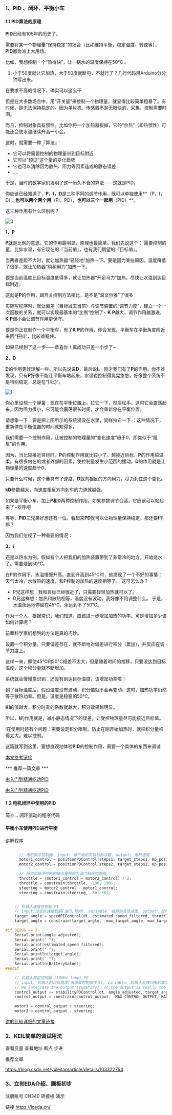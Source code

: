 ### 1、PID 、闭环、平衡小车

#### 1.1 PID算法的原理

**PID**已经有105年的历史了。

需要将某一个物理量“保持稳定”的场合（比如维持平衡，稳定温度、转速等），**PID**都会派上大用场。

比如，我想控制一个“热得快”，让一锅水的温度保持在50℃ 。

1. 小于50度就让它加热，大于50度就断电，不就行了？几行代码用Arduino分分钟写出来。

在要求不高的情况下，确实可以这么干

但是在大多数场合中，用“开关量”来控制一个物理量，就显得比较简单粗暴了。有时候，是无法保持稳定的。因为单片机、传感器不是无限快的，采集、控制需要时间。

而且，控制对象具有惯性。比如你将一个加热器拔掉，它的“余热”（即热惯性）可能还会使水温继续升高一小会。

这时，就需要一种『算法』：

- 它可以将需要控制的物理量带到目标附近
- 它可以“预见”这个量的变化趋势
- 它也可以消除因为散热、阻力等因素造成的静态误差
- ....

于是，当时的数学家们发明了这一历久不衰的算法——这就是PID。

你应该已经知道了，**P，I，D**是三种不同的调节作用，既可以单独使用**（P，I，D）**，也可以两个两个用**（PI，PD）**，也可以三个一起用**（PID）**。

这三种作用有什么区别呢？

![0](img/3_RC交流会大纲_20200328/0.gif)

**1、P**

**P**就是比例的意思。它的作用最明显，原理也最简单。我们先说这个：
需要控制的量，比如水温，有它现在的『当前值』，也有我们期望的『目标值』。

当两者差距不大时，就让加热器“轻轻地”加热一下。要是因为某些原因，温度降低了很多，就让加热器“稍稍用力”加热一下。

要是当前温度比目标温度低得多，就让加热器“开足马力”加热，尽快让水温到达目标附近。

这就是**P**的作用，跟开关控制方法相比，是不是“温文尔雅”了很多

实际写程序时，就让偏差（目标减去当前）与调节装置的“调节力度”，建立一个一次函数的关系，就可以实现最基本的“比例”控制了~
**K** **P**越大，调节作用越激进，**K** **P**调小会让调节作用更保守。

要是你正在制作一个平衡车，有了**K** **P**的作用，你会发现，平衡车在平衡角度附近来回“狂抖”，比较难稳住。

如果已经到了这一步——恭喜你！离成功只差一小步了~

**2、D**

**D**的作用更好理解一些，所以先说说**D**，最后说**i**。
刚才我们有了**P**的作用。你不难发现，只有**P**好像不能让平衡车站起来，水温也控制得晃晃悠悠，好像整个系统不是特别稳定，总是在“抖动”。

 ![1](img/3_RC交流会大纲_20200328/1.gif)

你心里设想一个弹簧：现在在平衡位置上。拉它一下，然后松手。这时它会震荡起来。因为阻力很小，它可能会震荡很长时间，才会重新停在平衡位置。

请想象一下：要是把上图所示的系统浸没在水里，同样拉它一下 ：这种情况下，重新停在平衡位置的时间就短得多。

我们需要一个控制作用，让被控制的物理量的“变化速度”趋于0，即类似于“阻尼”的作用。

因为，当比较接近目标时，**P**的控制作用就比较小了。越接近目标，**P**的作用越温柔。有很多内在的或者外部的因素，使控制量发生小范围的摆动。**D**的作用就是让物理量的速度趋于0，

只要什么时候，这个量具有了速度，**D**就向相反的方向用力，尽力刹住这个变化。

**kD**参数越大，向速度相反方向刹车的力道就越强。

如果是平衡小车，加上**P和D**两种控制作用，如果参数调节合适，它应该可以站起来了~欢呼吧

等等，**PID**三兄弟好想还有一位。看起来**PD**就可以让物理量保持稳定，那还要**I**干嘛？

因为我们忽视了一种重要的情况：

**3、i**

还是以热水为例。假如有个人把我们的加热装置带到了非常冷的地方，开始烧水了。需要烧到50℃。

在P的作用下，水温慢慢升高。直到升高到45℃时，他发现了一个不好的事情：天气太冷，水散热的速度，和P控制的加热的速度相等了。
这可怎么办？

- P兄这样想：我和目标已经很近了，只需要轻轻加热就可以了。
- D兄这样想：加热和散热相等，温度没有波动，我好像不用调整什么。
  于是，水温永远地停留在45℃，永远到不了50℃。

作为一个人，根据常识，我们知道，应该进一步增加加热的功率。可是增加多少该如何计算呢？

前辈科学家们想到的方法是真的巧妙。

设置一个积分量。只要偏差存在，就不断地对偏差进行积分（累加），并反应在调节力度上。

这样一来，即使45℃和50℃相差不太大，但是随着时间的推移，只要没达到目标温度，这个积分量就不断增加。

系统就会慢慢意识到：还没有到达目标温度，该增加功率啦！

到了目标温度后，假设温度没有波动，积分值就不会再变动。这时，加热功率仍然等于散热功率。但是，温度是稳稳的50℃。

**Ki**的值越大，积分时乘的系数就越大，积分效果越明显。

所以，**I**的作用就是，减小静态情况下的误差，让受控物理量尽可能接近目标值。

I在使用时还有个问题：需要设定积分限制。防止在刚开始加热时，就把积分量积得太大，难以控制。

这篇就写到这里。要想直观地体验**PID**的控制作用，需要一个具体的东西来调试

[本文参考链接](https://mp.weixin.qq.com/s?__biz=MzA4NTU3MjQ0OA==&mid=2247486604&idx=1&sn=0e7dd1cc7bdef8aaa3e0f129d8a18417&chksm=9fd4a283a8a32b95444c98edb6b3c83bd470e906f801c5dfd990066d3148e9c2160ae99f3485&scene=21#wechat_redirect)



*** 推荐一篇文章 ***

[由入门到精通吃透PID](/doc)

[由入门到精通吃透PID](doc)

#### 1.2 电机闭环中使用的PID

简介... 闭环驱动的程序代码

#### 平衡小车使用PID进行平衡

讲解程序

```c

      // 电机脉冲控制器. input: 每个电机的目标脉冲数. output: 电机速度
      motor1_control = positionPDControl(steps1, target_steps1, Kp_position, Kd_position, speed_M1);
      motor2_control = positionPDControl(steps2, target_steps2, Kp_position, Kd_position, speed_M2);

      // 将电机脉冲控制的输出量转换为油门和转向数据
      throttle = (motor1_control + motor2_control) / 2;
      throttle = constrain(throttle, -190, 190);
      steering = motor2_control - motor1_control;
      steering = constrain(steering, -50, 50);


    // 机器人速度控制器 PI
    // input:设定的速度数据(油门,转向), variable: 估算的反馈速度, output: 目标机器人倾角(改变倾角获得期望速度)
    target_angle = speedPIControl(dt, estimated_speed_filtered, throttle, Kp_thr, Ki_thr);
    target_angle = constrain(target_angle, -max_target_angle, max_target_angle);

#if DEBUG == 3
    Serial.print(angle_adjusted);
    Serial.print(" ");
    Serial.print(estimated_speed_filtered);
    Serial.print(" ");
    Serial.println(target_angle);
    Serial.print(" ");
    Serial.println(BatteryValue);
#endif

    // 机器人稳定控制器 (100Hz loop) PD
    // input: 机器人的目标角度(由速度控制器传入), variable: 机器人反馈回来的真实角度, output: 电机速度
    // We integrate the output (sumatory), so the output is really the motor acceleration, not motor speed.
    control_output += stabilityPDControl(dt, angle_adjusted, target_angle, Kp, Kd);
    control_output = constrain(control_output, -MAX_CONTROL_OUTPUT, MAX_CONTROL_OUTPUT);

    motor1 = control_output + steering;
    motor2 = control_output - steering;

```

[讲的比较详细的文章链接](https://mp.weixin.qq.com/s?__biz=MzA4NTU3MjQ0OA==&mid=2247486648&idx=1&sn=181d45a2d1b59df57e886a8a31a77919&chksm=9fd4a2b7a8a32ba13cdce75d53f5ce981ebc17911557acf3195c109b60d4a70d9a0798547151&scene=126&sessionid=1585318983&key=71aa023f7dc44adc41e061c59d712120810bee6444753905d4cc6fca47b20c89c6d74b88955507ce9d491a044e2e9c7a41354f9acc88821c281e95e11fb8f8bf3cb11eecc19cfdeb7f4ba9656f5eb453&ascene=1&uin=MjAxMDUxNDY4Mw%3D%3D&devicetype=Windows+10&version=62080079&lang=zh_CN&exportkey=AdP4f5%2BeaWguUnpcJs7b3hU%3D&pass_ticket=PVqKXMJnRspfUAnuYf6c6G5LZhByDBXiprnDVW7e6%2FJ4YA8p7iHzGkRvf14FuPd2)

### 2、KEIL简单的调试用法

查看变量 查看地址 断点 步进

推荐文章

https://blog.csdn.net/yuleitao/article/details/103322764

### 3、立创EDA介绍、画板初步

注册账号 CH340 转接板 演示

链接 https://lceda.cn/